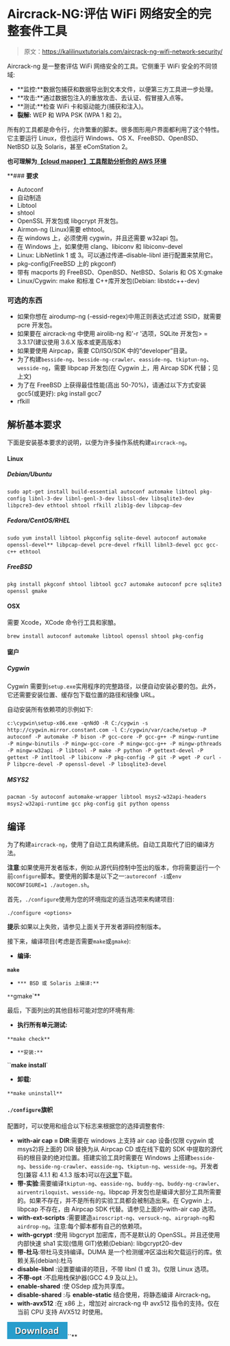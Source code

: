 # Aircrack-NG:评估 WiFi 网络安全的完整套件工具

> 原文：<https://kalilinuxtutorials.com/aircrack-ng-wifi-network-security/>

Aircrack-ng 是一整套评估 WiFi 网络安全的工具。它侧重于 WiFi 安全的不同领域:

*   **监控:**数据包捕获和数据导出到文本文件，以便第三方工具进一步处理。
*   **攻击:**通过数据包注入的重放攻击、去认证、假冒接入点等。
*   **测试:**检查 WiFi 卡和驱动能力(捕获和注入)。
*   **裂解:** WEP 和 WPA PSK (WPA 1 和 2)。

所有的工具都是命令行，允许繁重的脚本。很多图形用户界面都利用了这个特性。它主要运行 Linux，但也运行 Windows、OS X、FreeBSD、OpenBSD、NetBSD 以及 Solaris，甚至 eComStation 2。

**也可理解为[【cloud mapper】工具帮助分析你的 AWS 环境](https://kalilinuxtutorials.com/cloudmapper/)**

 **### **要求**

*   Autoconf
*   自动制造
*   Libtool
*   shtool
*   OpenSSL 开发包或 libgcrypt 开发包。
*   Airmon-ng (Linux)需要 ethtool。
*   在 windows 上，必须使用 cygwin，并且还需要 w32api 包。
*   在 Windows 上，如果使用 clang、libiconv 和 libiconv-devel
*   Linux: LibNetlink 1 或 3。可以通过传递–disable-libnl 进行配置来禁用它。
*   pkg-config(FreeBSD 上的 pkgconf)
*   带有 macports 的 FreeBSD、OpenBSD、NetBSD、Solaris 和 OS X:gmake
*   Linux/Cygwin: make 和标准 C++库开发包(Debian: libstdc++-dev)

### **可选的东西**

*   如果你想在 airodump-ng (-essid-regex)中用正则表达式过滤 SSID，就需要 pcre 开发包。
*   如果要在 aircrack-ng 中使用 airolib-ng 和'-r '选项，SQLite 开发包> = 3.3.17(建议使用 3.6.X 版本或更高版本)
*   如果要使用 Airpcap，需要 CD/ISO/SDK 中的“developer”目录。
*   为了构建`besside-ng`、`besside-ng-crawler`、`easside-ng`、`tkiptun-ng`、`wesside-ng`，需要 libpcap 开发包(在 Cygwin 上，用 Aircap SDK 代替；见上文)
*   为了在 FreeBSD 上获得最佳性能(高出 50-70%)，请通过以下方式安装 gcc5(或更好): pkg install gcc7
*   rfkill

## **解析基本要求**

下面是安装基本要求的说明，以便为许多操作系统构建`aircrack-ng`。

#### **Linux**

##### **Debian/Ubuntu**

```
sudo apt-get install build-essential autoconf automake libtool pkg-config libnl-3-dev libnl-genl-3-dev libssl-dev libsqlite3-dev libpcre3-dev ethtool shtool rfkill zlib1g-dev libpcap-dev
```

##### **Fedora/CentOS/RHEL**

```
sudo yum install libtool pkgconfig sqlite-devel autoconf automake openssl-devel** libpcap-devel pcre-devel rfkill libnl3-devel gcc gcc-c++ ethtool 
```

##### **FreeBSD**

```
pkg install pkgconf shtool libtool gcc7 automake autoconf pcre sqlite3 openssl gmake
```

#### **OSX**

需要 Xcode，XCode 命令行工具和家酿。

```
brew install autoconf automake libtool openssl shtool pkg-config
```

#### **窗户**

##### **Cygwin**

Cygwin 需要到`setup.exe`实用程序的完整路径，以便自动安装必要的包。此外，它还需要安装位置、缓存包下载位置的路径和镜像 URL。

自动安装所有依赖项的示例如下:

```
c:\cygwin\setup-x86.exe -qnNdO -R C:/cygwin -s http://cygwin.mirror.constant.com -l C:/cygwin/var/cache/setup -P autoconf -P automake -P bison -P gcc-core -P gcc-g++ -P mingw-runtime -P mingw-binutils -P mingw-gcc-core -P mingw-gcc-g++ -P mingw-pthreads -P mingw-w32api -P libtool -P make -P python -P gettext-devel -P gettext -P intltool -P libiconv -P pkg-config -P git -P wget -P curl -P libpcre-devel -P openssl-devel -P libsqlite3-devel
```

##### **MSYS2**

```
pacman -Sy autoconf automake-wrapper libtool msys2-w32api-headers msys2-w32api-runtime gcc pkg-config git python openss
```

## **编译**

为了构建`aircrack-ng`，使用了自动工具构建系统。自动工具取代了旧的编译方法。

**注意**:如果使用开发者版本，例如:从源代码控制中签出的版本，你将需要运行一个前`configure`脚本。要使用的脚本是以下之一:`autoreconf -i`或`env NOCONFIGURE=1 ./autogen.sh`。

首先，`./configure`使用为您的环境指定的适当选项来构建项目:

```
./configure <options>
```

**提示**:如果以上失败，请参见上面关于开发者源码控制版本。

接下来，编译项目(考虑是否需要`make`或`gmake`):

*   **编译:**

**`make`**

*   `*** BSD 或 Solaris 上编译:**`

 `**`gmake`**

最后，下面列出的其他目标可能对您的环境有用:

*   **执行所有单元测试:**

`**make check**`

*   `**安装:**`

 ``**make install**`

*   **卸载:**

`**make uninstall**`

#### **`./configure`旗帜**

配置时，可以使用和组合以下标志来根据您的选择调整套件:

*   **with-air cap = DIR**:需要在 windows 上支持 air cap 设备(仅限 cygwin 或 msys2)将上面的 DIR 替换为从 Airpcap CD 或在线下载的 SDK 中提取的源代码的根目录的绝对位置。搭建实验工具时需要在 Windows 上搭建`besside-ng`、`besside-ng-crawler`、`easside-ng`、`tkiptun-ng`、`wesside-ng`。开发者包(兼容 4.1.1 和 4.1.3 版本)可以在[这里](https://support.riverbed.com/content/support/software/steelcentral-npm/airpcap.html)下载。
*   **带-实验**:需要编译`tkiptun-ng`、`easside-ng`、`buddy-ng`、`buddy-ng-crawler`、`airventriloquist`、`wesside-ng`。libpcap 开发包也是编译大部分工具所需要的。如果不存在，并不是所有的实验工具都会被制造出来。在 Cygwin 上，libpcap 不存在，由 Airpcap SDK 代替。请参见上面的–with-air cap 选项。
*   **with-ext-scripts** :需要建造`airoscript-ng`、`versuck-ng`、`airgraph-ng`和`airdrop-ng`。注意:每个脚本都有自己的依赖项。
*   **with-gcrypt** :使用 libgcrypt 加密库，而不是默认的 OpenSSL。并且还使用内部快速 sha1 实现(借用 GIT)依赖(Debian): libgcrypt20-dev
*   **带-杜马**:带杜马支持编译。DUMA 是一个检测缓冲区溢出和欠载运行的库。依赖关系(debian):杜马
*   **disable-libnl** :设置要编译的项目，不带 libnl (1 或 3)。仅限 Linux 选项。
*   **不带-opt** :不启用栈保护器(GCC 4.9 及以上)。
*   **enable-shared** :使 OSdep 成为共享库。
*   **disable-shared** :与 **enable-static** 结合使用，将静态编译 Aircrack-ng。
*   **with-avx512** :在 x86 上，增加对 aircrack-ng 中 avx512 指令的支持。仅在当前 CPU 支持 AVX512 时使用。

[![](img/d861a9096555aeb1980fc054015933d7.png)](https://github.com/aircrack-ng/aircrack-ng)``**